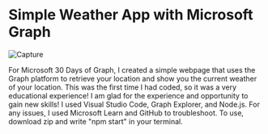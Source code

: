 # Simple Weather App with Microsoft Graph

![Capture](https://user-images.githubusercontent.com/116681133/204674012-1c51b958-9f76-4beb-b123-38c186b47878.JPG)

For Microsoft 30 Days of Graph, I created a simple webpage that uses the Graph platform to retrieve your location and show you the current weather of your location.
This was the first time I had coded, so it was a very educational experience! I am glad for the experience and opportunity to gain new skills!
I used Visual Studio Code, Graph Explorer, and Node.js. 
For any issues, I used Microsoft Learn and GitHub to troubleshoot.
To use, download zip and write "npm start" in your terminal.
